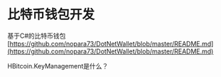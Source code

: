 # 比特币钱包开发

基于C\#的比特币钱包  
[https://github.com/nopara73/DotNetWallet/blob/master/README.md](https://github.com/nopara73/DotNetWallet/blob/master/README.md)

HBitcoin.KeyManagement是什么？

